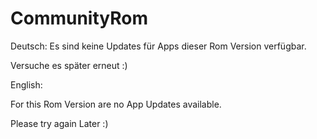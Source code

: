 CommunityRom
============

Deutsch: 
Es sind keine Updates für Apps dieser Rom Version verfügbar.

Versuche es später erneut :)


English:

For this Rom Version are no App Updates available.

Please try again Later :)
